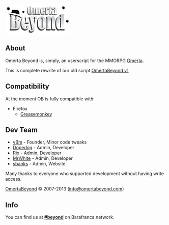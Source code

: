 ![OBv2](images/logo.png "Omerta Beyond v2")


## About

Omerta Beyond is, simply, an userscript for the MMORPG [Omerta](http://www.barafranca.com).

This is complete rewrite of our old script [OmertaBeyond v1](https://github.com/OmertaBeyond/OmertaBeyond)


## Compatibility

At the moment OB is fully compatible with:

* Firefox
  * [Greasemonkey](https://addons.mozilla.org/en-US/firefox/addon/greasemonkey/)


## Dev Team
* [vBm](https://github.com/vBm) - Founder, Minor code tweaks
* [Dopedog](dopedog@omertabeyond.com) - Admin, Developer
* [Rix](https://github.com/Gwildor) - Admin, Developer
* [MrWhite](https://github.com/Ivdbroek85) - Admin, Developer
* [sbanks](sbanks@omertabeyond.com) - Admin, Website

Many thanks to everyone who supported development without having write access.

[OmertaBeyond](http://www.omertabeyond.com/) © 2007-2013 (info@omertabeyond.com)


## Info

You can find us at [**#beyond**](irc://irc.barafranca.com/beyond "irc://irc.barafranca.com/beyond") on Barafranca network.
